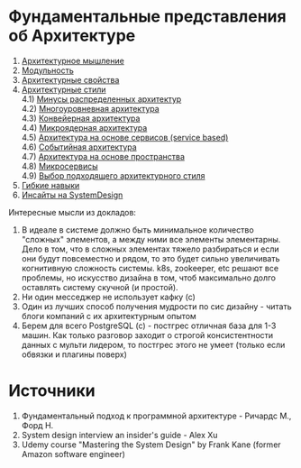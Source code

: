 # Фундаментальные представления об Архитектуре

1) [Архитектурное мышление](1_DiveIn.md)
2) [Модульность](2_Modules.md)
3) [Архитектурные свойства](3_ArchitectureProperties.md)
4) [Архитектурные стили](4_ArchitectureStyle.md)  
    4.1) [Минусы распределенных архитектур](4_ArchitectureStyle.md#минусы-распределенных-архитектур)  
    4.2) [Многоуровневная архитектура](4_ArchitectureStyle.md#многоуровневная-архитектура)  
    4.3) [Конвейерная архитектура](4_ArchitectureStyle.md#конвейерная-архитектура)  
    4.4) [Микроядерная архитектура](4_ArchitectureStyle.md#микроядерная-архитектура)  
    4.5) [Архитектура на основе сервисов (service based)](4_ArchitectureStyle.md#архитектура-на-основе-сервисов-service-based)  
    4.6) [Событийная архитектура](4_ArchitectureStyle.md#событийная-архитектура)  
    4.7) [Архитектура на основе пространства](4_ArchitectureStyle.md#архитектура-на-основе-пространства)  
    4.8) [Микросервисы](4_ArchitectureStyle.md#микросервисы)  
    4.9) [Выбор подходящего архитектурного стиля](4_ArchitectureStyle.md#выбор-подходящего-архитектурного-стиля)  
5) [Гибкие навыки](5_SoftSkills.md)
6) [Инсайты на SystemDesign](6_SystemDesignInsights.md)

Интересные мысли из докладов:
1) В идеале в системе должно быть минимальное количество "сложных" элементов, а между ними все элементы элементарны. Дело
в том, что в сложных элементах тяжело разбираться и если они будут повсеместно и рядом, то это будет сильно увеличивать
когнитивную сложность системы. k8s, zookeeper, etc решают все проблемы, но искусство дизайна в том, чтоб максимально 
долго оставлять систему скучной (и простой).
2) Ни один месседжер не использует кафку (с)
3) Один из лучших способ получения мудрости по сис дизайну - читать блоги компаний с их архитектурным опытом
4) Берем для всего PostgreSQL (c) - постгрес отличная база для 1-3 машин. Как только разговор заходит о строгой 
консистентности данных с мульти лидером, то постгрес этого не умеет (только если обвязки и плагины поверх)

# Источники
1) Фундаментальный подход к программной архитектуре - Ричардс М., Форд Н.
2) System design interview an insider's guide - Alex Xu
3) Udemy course "Mastering the System Design" by Frank Kane (former Amazon software engineer)